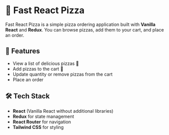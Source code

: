 # 🍕 Fast React Pizza

Fast React Pizza is a simple pizza ordering application built with **Vanilla React** and **Redux**. You can browse pizzas, add them to your cart, and place an order.

## 🚀 Features

- View a list of delicious pizzas 🍕
- Add pizzas to the cart 🛒
- Update quantity or remove pizzas from the cart
- Place an order

## 🛠️ Tech Stack

- **React** (Vanilla React without additional libraries)
- **Redux** for state management
- **React Router** for navigation
- **Tailwind CSS** for styling
